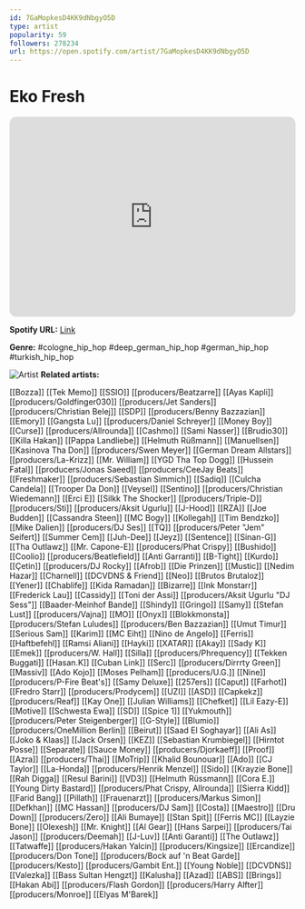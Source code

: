 ```yaml
---
id: 7GaMopkesD4KK9dNbgyO5D
type: artist
popularity: 59
followers: 278234
url: https://open.spotify.com/artist/7GaMopkesD4KK9dNbgyO5D
---
```

# Eko Fresh

<iframe style="border-radius:12px" src="https://open.spotify.com/embed/artist/7GaMopkesD4KK9dNbgyO5D" width="100%" height="352" frameBorder="0" allowfullscreen="" allow="autoplay; clipboard-write; encrypted-media; fullscreen; picture-in-picture" loading="lazy"></iframe>

**Spotify URL:** [Link](https://open.spotify.com/artist/7GaMopkesD4KK9dNbgyO5D)

**Genre:**  #cologne_hip_hop #deep_german_hip_hop #german_hip_hop #turkish_hip_hop

![Artist](https://i.scdn.co/image/ab6761610000e5eb126f8419ea6f98895776d4dc)
**Related artists:**

[[Bozza]]
[[Tek Memo]]
[[SSIO]]
[[producers/Beatzarre]]
[[Ayas Kapli]]
[[producers/Goldfinger030]]
[[producers/Jet Sanders]]
[[producers/Christian Belej]]
[[SDP]]
[[producers/Benny Bazzazian]]
[[Emory]]
[[Gangsta Lu]]
[[producers/Daniel Schreyer]]
[[Money Boy]]
[[Curse]]
[[producers/Allrounda]]
[[Cashmo]]
[[Sami Nasser]]
[[Brudio30]]
[[Killa Hakan]]
[[Pappa Landliebe]]
[[Helmuth Rüßmann]]
[[Manuellsen]]
[[Kasinova Tha Don]]
[[producers/Swen Meyer]]
[[German Dream Allstars]]
[[producers/La-Krizz]]
[[Mr. William]]
[[YGD Tha Top Dogg]]
[[Hussein Fatal]]
[[producers/Jonas Saeed]]
[[producers/CeeJay Beats]]
[[Freshmaker]]
[[producers/Sebastian Simmich]]
[[Sadiq]]
[[Culcha Candela]]
[[Trooper Da Don]]
[[Veysel]]
[[Sentino]]
[[producers/Christian Wiedemann]]
[[Erci E]]
[[Silkk The Shocker]]
[[producers/Triple-D]]
[[producers/Sti]]
[[producers/Aksit Ugurlu]]
[[J-Hood]]
[[RZA]]
[[Joe Budden]]
[[Cassandra Steen]]
[[MC Bogy]]
[[Kollegah]]
[[Tim Bendzko]]
[[Mike Dalien]]
[[producers/DJ Ses]]
[[TQ]]
[[producers/Peter "Jem" Seifert]]
[[Summer Cem]]
[[Juh-Dee]]
[[Jeyz]]
[[Sentence]]
[[Sinan-G]]
[[Tha Outlawz]]
[[Mr. Capone-E]]
[[producers/Phat Crispy]]
[[Bushido]]
[[Coolio]]
[[producers/Beatlefield]]
[[Anti Garranti]]
[[B-Tight]]
[[Kurdo]]
[[Çetin]]
[[producers/DJ Rocky]]
[[Afrob]]
[[Die Prinzen]]
[[Mustic]]
[[Nedim Hazar]]
[[Charnell]]
[[DCVDNS & Friend]]
[[Neo]]
[[Brutos Brutaloz]]
[[Yener]]
[[Chablife]]
[[Kida Ramadan]]
[[Bizarre]]
[[Ink Monstarr]]
[[Frederick Lau]]
[[Cassidy]]
[[Toni der Assi]]
[[producers/Aksit Ugurlu "DJ Sess"]]
[[Baader-Meinhof Bande]]
[[Shindy]]
[[Gringo]]
[[Samy]]
[[Stefan Lust]]
[[producers/Vajna]]
[[MO]]
[[Onyx]]
[[Blokkmonsta]]
[[producers/Stefan Luludes]]
[[producers/Ben Bazzazian]]
[[Umut Timur]]
[[Serious Sam]]
[[Karim]]
[[MC Eiht]]
[[Nino de Angelo]]
[[Ferris]]
[[Haftbefehl]]
[[Ramsi Aliani]]
[[Hayki]]
[[XATAR]]
[[Akay]]
[[Sady K]]
[[Emek]]
[[producers/W. Hall]]
[[Silla]]
[[producers/Phrequency]]
[[Tekken Buggati]]
[[Hasan.K]]
[[Cuban Link]]
[[Serc]]
[[producers/Dirrrty Green]]
[[Massiv]]
[[Ado Kojo]]
[[Moses Pelham]]
[[producers/U.G.]]
[[Nine]]
[[producers/P-Fire Beat's]]
[[Samy Deluxe]]
[[257ers]]
[[Caput]]
[[Farhot]]
[[Fredro Starr]]
[[producers/Prodycem]]
[[UZI]]
[[ASD]]
[[Capkekz]]
[[producers/Reaf]]
[[Kay One]]
[[Julian Williams]]
[[Chefket]]
[[Lil Eazy-E]]
[[Motive]]
[[Schwesta Ewa]]
[[SD]]
[[Spice 1]]
[[Yukmouth]]
[[producers/Peter Steigenberger]]
[[G-Style]]
[[Blumio]]
[[producers/OneMillion Berlin]]
[[Beirut]]
[[Saad El Soghayar]]
[[Ali As]]
[[Joko & Klaas]]
[[Jack Orsen]]
[[KEZ]]
[[Sebastian Krumbiegel]]
[[Hirntot Posse]]
[[Separate]]
[[Sauce Money]]
[[producers/Djorkaeff]]
[[Proof]]
[[Azra]]
[[producers/Thai]]
[[MoTrip]]
[[Khalid Bounouar]]
[[Ado]]
[[CJ Taylor]]
[[La-Honda]]
[[producers/Henrik Menzel]]
[[Sido]]
[[Krayzie Bone]]
[[Rah Digga]]
[[Resul Barini]]
[[VD3]]
[[Helmuth Rüssmann]]
[[Cora E.]]
[[Young Dirty Bastard]]
[[producers/Phat Crispy, Allrounda]]
[[Sierra Kidd]]
[[Farid Bang]]
[[Pillath]]
[[Frauenarzt]]
[[producers/Markus Simon]]
[[Defkhan]]
[[MC Hassan]]
[[producers/DJ Sam]]
[[Costa]]
[[Maestro]]
[[Dru Down]]
[[producers/Zero]]
[[Ali Bumaye]]
[[Stan Spit]]
[[Ferris MC]]
[[Layzie Bone]]
[[Olexesh]]
[[Mr. Knight]]
[[Al Gear]]
[[Hans Sarpei]]
[[producers/Tai Jason]]
[[producers/Deemah]]
[[J-Luv]]
[[Anti Garanti]]
[[The Outlawz]]
[[Tatwaffe]]
[[producers/Hakan Yalcin]]
[[producers/Kingsize]]
[[Ercandize]]
[[producers/Don Tone]]
[[producers/Bock auf 'n Beat Garde]]
[[producers/Kesto]]
[[producers/Gambit Ent.]]
[[Young Noble]]
[[DCVDNS]]
[[Valezka]]
[[Bass Sultan Hengzt]]
[[Kalusha]]
[[Azad]]
[[ABS]]
[[Brings]]
[[Hakan Abi]]
[[producers/Flash Gordon]]
[[producers/Harry Alfter]]
[[producers/Monroe]]
[[Elyas M'Barek]]
